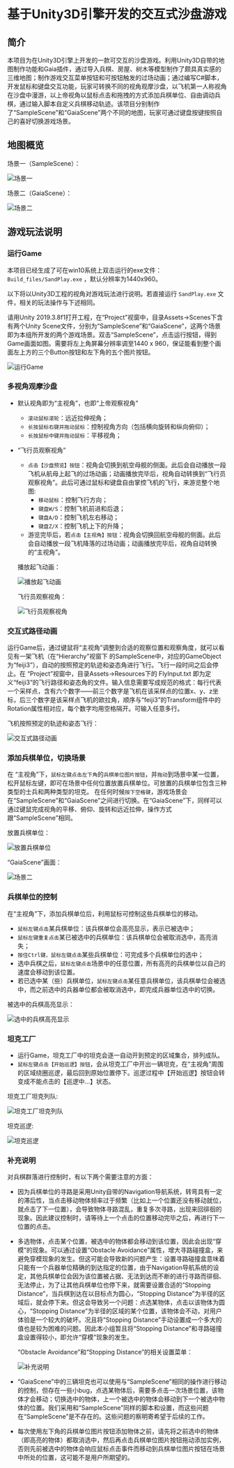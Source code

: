 # **基于Unity3D引擎开发的交互式沙盘游戏**
## **简介**
本项目为在Unity3D引擎上开发的一款可交互的沙盘游戏。利用Unity3D自带的地图制作功能和Gaia插件，通过导入兵棋、房屋、树木等模型制作了颇具真实感的三维地图；制作游戏交互菜单按钮和可按钮触发的过场动画；通过编写C#脚本，开发鼠标和键盘交互功能，玩家可转换不同的视角观摩沙盘，以飞机第一人称视角在沙盘中漫游，以上帝视角以鼠标点击和拖拽的方式添加兵棋单位、自由调动兵棋，通过输入脚本自定义兵棋移动轨迹。该项目分别制作了“SampleScene”和“GaiaScene”两个不同的地图，玩家可通过键盘按键按照自己的喜好切换游戏场景。
## **地图概览**
场景一（SampleScene）：

![场景一](./images/Scene1.png)

场景二（GaiaScene）：

![场景二](./images/Scene2.png)

## **游戏玩法说明**

### **运行Game**

本项目已经生成了可在win10系统上双击运行的exe文件： `Build_files/SandPlay.exe` ，默认分辨率为1440x960。

以下将以Unity3D工程的视角对游戏玩法进行说明。若直接运行 `SandPlay.exe` 文件，相关的玩法操作与下述相同。

请用Unity 2019.3.8f1打开工程，在“Project”视窗中，目录Assets->Scenes下含有两个Unity Scene文件，分别为“SampleScene”和“GaiaScene”，这两个场景即为本组所开发的两个游戏场景。双击“SampleScene”，点击运行按钮，得到Game画面如图。需要将左上角屏幕分辨率调至1440 x 960，保证能看到整个画面左上方的三个Button按钮和左下角的五个图片按钮。

![运行Game](./images/运行Game.png)

### **多视角观摩沙盘**

* 默认视角即为“主视角”，也即“上帝观察视角”

  * `滚动鼠标滚轮`：远近拉伸视角；
  * `长按鼠标右键并拖动鼠标`：控制视角方向（包括横向旋转和纵向俯仰）；
  * `长按鼠标中键并拖动鼠标`：平移视角；
* “飞行员观察视角”
  * `点击【沙盘预览】按钮`：视角会切换到航空母舰的侧面。此后会自动播放一段飞机从航母上起飞的过场动画；动画播放完毕后，视角自动转换到“飞行员观察视角”。此后可通过鼠标和键盘自由掌控飞机的飞行，来游览整个地图:
    * `移动鼠标`：控制飞行方向；
    * `键盘W/S`：控制飞机前进和后退；
    * `键盘A/D`：控制飞机左右移动；
    * `键盘Z/X`：控制飞机上下的升降；
  * 游览完毕后，若`点击【主视角】按钮`：视角会切换回航空母舰的侧面。此后会自动播放一段飞机降落的过场动画；动画播放完毕后，视角自动转换的“主视角”。 

  播放起飞动画：

  ![播放起飞动画](./images/播放起飞动画.png)

  飞行员观察视角：

  ![飞行员观察视角](./images/飞行员观察视角.png)

### **交互式路径动画**

运行Game后，通过键鼠将“主视角”调整到合适的观察位置和观察角度，就可以看见有一架飞机（在“Hierarchy”视窗下 的SampleScene中，对应的GameObject为“feiji3”），自动的按照预定的轨迹和姿态角进行飞行。飞行一段时间之后会停止。在 “Project”视窗中，目录Assets->Resources下的 FlyInput.txt 即为定义“feiji3”的飞行路径和姿态角的文件。输入信息需要写成规范的格式：每行代表一个采样点，含有六个数字——前三个数字是飞机在该采样点的位置x、y、z坐标，后三个数字是该采样点飞机的欧拉角，顺序与“feiji3”的Transform组件中的Rotation属性相对应，每个数字均用空格隔开。可输入任意多行。

飞机按照预定的轨迹和姿态飞行：

![交互式路径动画](./images/交互式路径动画.png)

### **添加兵棋单位，切换场景**

在 “主视角”下，`鼠标左键点击左下角`的`兵棋单位图片按钮`，并`拖动`到场景中某一位置，松开鼠标左键，即可在场景中任何位置放置兵棋单位。可放置的兵棋单位包含三种类型的士兵和两种类型的坦克。
在任何时候`按下空格键`，游戏场景会在“SampleScene”和“GaiaScene”之间进行切换。在“GaiaScene”下，同样可以通过键鼠完成视角的平移、俯仰、旋转和远近拉伸，操作方式跟“SampleScene”相同。

放置兵棋单位：

![放置兵棋单位](./images/放置兵棋单位.png)

“GaiaScene”画面：

![场景二](./images/Scene2.png)

### **兵棋单位的控制**

在“主视角”下，添加兵棋单位后，利用鼠标可控制这些兵棋单位的移动。
* `鼠标左键点击`某兵棋单位：该兵棋单位会高亮显示，表示已被选中；
* `鼠标左键重复点击`某已被选中的兵棋单位：该兵棋单位会被取消选中，高亮消失；
* `按住Ctrl键，鼠标左键点击`某些兵棋单位：可完成多个兵棋单位的选中；
* 选中兵棋之后，`鼠标左键点击`场景中的任意位置，所有高亮的兵棋单位以自己的速度会移动到该位置。
* 若已选中某（些）兵棋单位，`鼠标左键点击`某任意兵棋单位，该兵棋单位会被选中，而之前选中的兵器单位都会被取消选中，即完成兵器单位选中的切换。

被选中的兵棋高亮显示：

![选中的兵棋高亮显示](./images/选中的兵棋高亮显示.png)

### **坦克工厂**

* 运行Game，坦克工厂中的坦克会逐一自动开到预定的区域集合，排列成队。
* `鼠标左键点击【开始巡逻】按钮`，会从坦克工厂中开出一辆坦克，在“主视角”周围的区域绕圈巡逻，最后回到原始位置停下。巡逻过程中【开始巡逻】按钮会转变成不能点击的【巡逻中…】状态。

坦克工厂坦克列队:

![坦克工厂坦克列队](./images/坦克工厂坦克列队.png)

坦克巡逻:

![坦克巡逻](./images/坦克巡逻.png)

### **补充说明**

对兵棋群落进行控制时，有以下两个需要注意的方面：

* 因为兵棋单位的寻路是采用Unity自带的Navigation导航系统，转弯具有一定的滞后性，当点击移动物体频率过于频繁（比如上一个位置还没有移动就位，就点击了下一位置），会导致物体寻路混乱，重复多次寻路，出现来回徘徊的现象。因此建议控制时，请等待上一个点击的位置移动完毕之后，再进行下一位置的点击。
* 多选物体，点击某个位置，被选中的物体都会移动到该位置，因此会出现“穿模”的现象。可以通过设置“Obstacle Avoidance”属性，增大寻路碰撞盒，来避免穿模现象的发生。但这可能会导致新的问题产生：设置寻路碰撞盒意味着只能有一个兵器单位精确的到达指定的位置，由于Navigation导航系统的设定，其他兵棋单位会因为该位置被占据、无法到达而不断的进行寻路而徘徊、无法停止，为了让其他兵棋单位也停下来，就需要设置合适的“Stopping Distance”，当兵棋到达在以目标点为圆心，“Stopping Distance”为半径的区域后，就会停下来。但这会导致另一个问题：点选某物体，点击以该物体为圆心，“Stopping Distance”为半径的区域的某个位置，该物体会不动，对用户体验是一个较大的破坏。况且将“Stopping Distance”手动设置成一个多大的值也是较为困难的问题。因此本小组暂且将“Stopping Distance”和寻路碰撞盒设置得较小，即允许“穿模”现象的发生。

  “Obstacle Avoidance”和“Stopping Distance”的相关设置菜单：

  ![补充说明](./images/补充说明.png)

* “GaiaScene”中的三辆坦克也可以使用与“SampleScene”相同的操作进行移动的控制，但存在一些小bug，点选某物体后，需要多点击一次场景位置，该物体才会移动；切换选中的物体，上一个被选中的物体会移动到下一个被选中物体的位置。我们采用和“SampleScene”同样的脚本和设置，而这些问题在“SampleScene”是不存在的。这些问题的察明寄希望于后续的工作。

* 每次使用左下角的兵棋单位图片按钮添加物体之前，请先将之前选中的物体（即高亮的物体）都取消选中，然后再点击兵棋单位图片按钮拖动添加实例，否则先前被选中的物体会响应鼠标点击事件而移动到兵棋单位图片按钮在场景中所处的位置，这可能不是用户所期望的。




